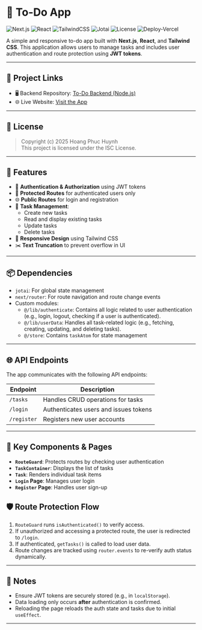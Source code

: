 # 📝 To-Do App

![Next.js](https://img.shields.io/badge/Next.js-15.3.2-black?logo=next.js)
![React](https://img.shields.io/badge/React-19.0.0-blue?logo=react)
![TailwindCSS](https://img.shields.io/badge/TailwindCSS-Styled-38B2AC?logo=tailwindcss)
![Jotai](https://img.shields.io/badge/Jotai-State-green)
![License](https://img.shields.io/badge/ISC-License-lightgrey)
![Deploy-Vercel](https://img.shields.io/badge/Vercel-Deployed-black?logo=vercel)

A simple and responsive to-do app built with **Next.js**, **React**, and **Tailwind CSS**. This application allows users to manage tasks and includes user authentication and route protection using **JWT tokens**.

---

## 🔗 Project Links

- 🖥️ Backend Repository: [To-Do Backend (Node.js)](https://github.com/Harry-Huynh/To-Do-Backend)
- 🌐 Live Website: [Visit the App](https://to-do-app-frontend-tawny-delta.vercel.app/)

---

## 📄 License

> Copyright (c) 2025 Hoang Phuc Huynh  
> This project is licensed under the ISC License.

---

## 🚀 Features

- 🔐 **Authentication & Authorization** using JWT tokens
- 🚫 **Protected Routes** for authenticated users only
- 🌐 **Public Routes** for login and registration
- 📝 **Task Management**:
  - Create new tasks
  - Read and display existing tasks
  - Update tasks
  - Delete tasks
- 📱 **Responsive Design** using Tailwind CSS
- ✂️ **Text Truncation** to prevent overflow in UI

---

## 📦 Dependencies

- `jotai`: For global state management
- `next/router`: For route navigation and route change events
- Custom modules:
  - `@/lib/authenticate`: Contains all logic related to user authentication (e.g., login, logout, checking if a user is authenticated).
  - `@/lib/userData`: Handles all task-related logic (e.g., fetching, creating, updating, and deleting tasks).
  - `@/store`: Contains `taskAtom` for state management

---

## 🌐 API Endpoints

The app communicates with the following API endpoints:

| Endpoint    | Description                           |
| ----------- | ------------------------------------- |
| `/tasks`    | Handles CRUD operations for tasks     |
| `/login`    | Authenticates users and issues tokens |
| `/register` | Registers new user accounts           |

---

## 🧩 Key Components & Pages

- **`RouteGuard`**: Protects routes by checking user authentication
- **`TaskContainer`**: Displays the list of tasks
- **`Task`**: Renders individual task items
- **`Login` Page**: Manages user login
- **`Register` Page**: Handles user sign-up

## 🛡️ Route Protection Flow

1. `RouteGuard` runs `isAuthenticated()` to verify access.
2. If unauthorized and accessing a protected route, the user is redirected to `/login`.
3. If authenticated, `getTasks()` is called to load user data.
4. Route changes are tracked using `router.events` to re-verify auth status dynamically.

---

## 📌 Notes

- Ensure JWT tokens are securely stored (e.g., in `localStorage`).
- Data loading only occurs **after** authentication is confirmed.
- Reloading the page reloads the auth state and tasks due to initial `useEffect`.

---
